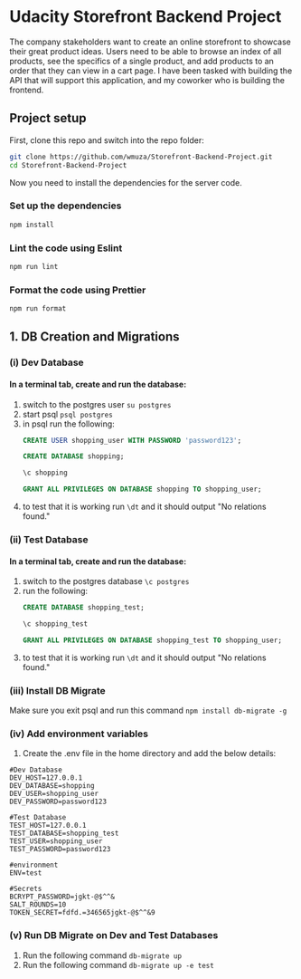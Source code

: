 # Udacity Storefront Backend Project
The company stakeholders want to create an online storefront to showcase their great product ideas. Users need to be able to browse an index of all products, see the specifics of a single product, and add products to an order that they can view in a cart page. I have been tasked with building the API that will support this application, and my coworker who is building the frontend.

## Project setup

First, clone this repo and switch into the repo folder:

```bash
git clone https://github.com/wmuza/Storefront-Backend-Project.git
cd Storefront-Backend-Project
```

Now you need to install the dependencies for the server code.

### Set up the dependencies

```bash
npm install
```

### Lint the code using Eslint

```bash
npm run lint
```

### Format the code using Prettier

```bash
npm run format
```

## 1. DB Creation and Migrations

### (i) Dev Database
#### In a terminal tab, create and run the database:
1. switch to the postgres user ```su postgres```
2. start psql ```psql postgres```
3. in psql run the following:
	 ```sql 
	 CREATE USER shopping_user WITH PASSWORD 'password123';
	 ```
	 ```sql 
	 CREATE DATABASE shopping;
	 ```
	 ```sql 
	 \c shopping
	 ```
	 ```sql 
	 GRANT ALL PRIVILEGES ON DATABASE shopping TO shopping_user;
	 ```
4. to test that it is working run ```\dt``` and it should output "No relations found."

### (ii) Test Database
#### In a terminal tab, create and run the database:
1. switch to the postgres database ```\c postgres```
2. run the following:
	 ```sql 
	 CREATE DATABASE shopping_test;
	 ```
	 ```sql 
	 \c shopping_test
	 ```
	 ```sql 
	 GRANT ALL PRIVILEGES ON DATABASE shopping_test TO shopping_user;
	 ```
3. to test that it is working run ```\dt``` and it should output "No relations found."

### (iii) Install DB Migrate
Make sure you exit psql and run this command ```npm install db-migrate -g```

### (iv) Add environment variables
1. Create the .env file in the home directory and add the below details:
```env
#Dev Database
DEV_HOST=127.0.0.1
DEV_DATABASE=shopping
DEV_USER=shopping_user
DEV_PASSWORD=password123

#Test Database
TEST_HOST=127.0.0.1
TEST_DATABASE=shopping_test
TEST_USER=shopping_user
TEST_PASSWORD=password123

#environment
ENV=test

#Secrets
BCRYPT_PASSWORD=jgkt-@$^^&
SALT_ROUNDS=10
TOKEN_SECRET=fdfd.=346565jgkt-@$^^&9
```

### (v) Run DB Migrate on Dev and Test Databases
1. Run the following command ```db-migrate up```
2. Run the following command ```db-migrate up -e test```